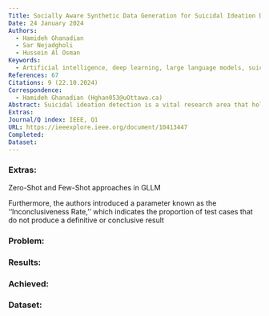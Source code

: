 ```yaml
---
Title: Socially Aware Synthetic Data Generation for Suicidal Ideation Detection Using Large Language Models
Date: 24 January 2024
Authors:
  - Hamideh Ghanadian
  - Sar Nejadgholi
  - Hussein Al Osman
Keywords:
  - Artificial intelligence, deep learning, large language models, suicide detection, synthetic data generation, transformer based models
References: 67
Citations: 9 (22.10.2024)
Correspondence:
  - Hamideh Ghanadian (Hghan053@uOttawa.ca)
Abstract: Suicidal ideation detection is a vital research area that holds great potential for improving mental health support systems. However, the sensitivity surrounding suicide-related data poses challenges in accessing large-scale, annotated datasets necessary for training effective machine learning models. To address this limitation, we introduce an innovative strategy that leverages the capabilities of generative AI models, such as ChatGPT, Flan-T5, and Llama, to create synthetic data for suicidal ideation detection. Our data generation approach is grounded in social factors extracted from psychology literature and aims to ensure coverage of essential information related to suicidal ideation. In our study, we benchmarked against state-of-the-art NLP classification models, specifically, those centered around the BERT family structures. When trained on the real-world dataset, UMD, these conventional models tend to yield F1-scores ranging from 0.75 to 0.87. Our synthetic data-driven method, informed by social factors, offers consistent F1-scores of 0.82 for both models, suggesting that the richness of topics in synthetic data can bridge the performance gap across different model complexities. Most impressively, when we combined a mere 30% of the UMD dataset with our synthetic data, we witnessed a substantial increase in performance, achieving an F1-score of 0.88 on the UMD test set. Such results underscore the cost-effectiveness and potential of our approach in confronting major challenges in the field, such as data scarcity and the quest for diversity in data representation.
Extras: 
Journal/Q index: IEEE, Q1
URL: https://ieeexplore.ieee.org/document/10413447
Completed: 
Dataset:
---
```



### Extras: 
Zero-Shot and Few-Shot approaches in GLLM

Furthermore, the authors introduced a parameter known as the ‘‘Inconclusiveness Rate,’’ which indicates the proportion of test cases that do not produce a definitive or conclusive result

### Problem: 
### Results: 
### Achieved: 
### Dataset: